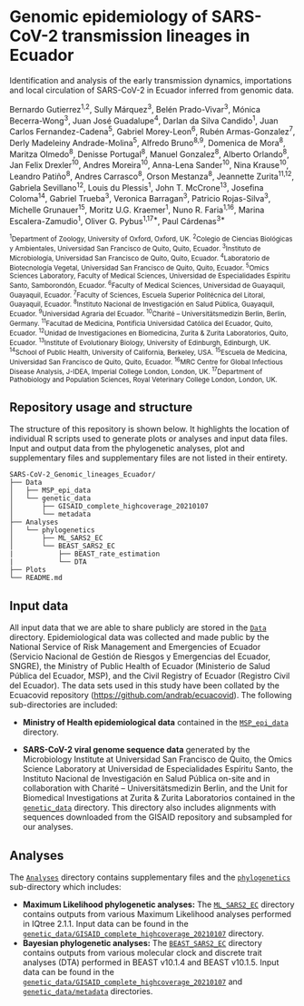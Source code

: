 # Genomic epidemiology of SARS-CoV-2 transmission lineages in Ecuador
Identification and analysis of the early transmission dynamics, importations and local circulation of SARS-CoV-2 in Ecuador inferred from genomic data.


Bernardo Gutierrez<sup>1,2</sup>, Sully Márquez<sup>3</sup>, Belén Prado-Vivar<sup>3</sup>, Mónica Becerra-Wong<sup>3</sup>, Juan José Guadalupe<sup>4</sup>, Darlan da Silva Candido<sup>1</sup>, Juan Carlos Fernandez-Cadena<sup>5</sup>, Gabriel Morey-Leon<sup>6</sup>, Rubén Armas-Gonzalez<sup>7</sup>, Derly Madeleiny Andrade-Molina<sup>5</sup>, Alfredo Bruno<sup>8,9</sup>, Domenica de Mora<sup>8</sup>, Maritza Olmedo<sup>8</sup>, Denisse Portugal<sup>8</sup>, Manuel Gonzalez<sup>8</sup>, Alberto Orlando<sup>8</sup>, Jan Felix Drexler<sup>10</sup>, Andres Moreira<sup>10</sup>, Anna-Lena Sander<sup>10</sup>, Nina Krause<sup>10</sup>, Leandro Patiño<sup>8</sup>, Andres Carrasco<sup>8</sup>, Orson Mestanza<sup>8</sup>, Jeannette Zurita<sup>11,12</sup>, Gabriela Sevillano<sup>12</sup>, Louis du Plessis<sup>1</sup>, John T. McCrone<sup>13</sup>, Josefina Coloma<sup>14</sup>, Gabriel Trueba<sup>3</sup>, Veronica Barragan<sup>3</sup>, Patricio Rojas-Silva<sup>3</sup>, Michelle Grunauer<sup>15</sup>, Moritz U.G. Kraemer<sup>1</sup>, Nuno R. Faria<sup>1,16</sup>, Marina Escalera-Zamudio<sup>1</sup>, Oliver G. Pybus<sup>1,17*</sup>, Paul Cárdenas<sup>3*</sup>


<sup><sup>1</sup>Department of Zoology, University of Oxford, Oxford, UK.
<sup>2</sup>Colegio de Ciencias Biológicas y Ambientales, Universidad San Francisco de Quito, Quito, Ecuador.
<sup>3</sup>Instituto de Microbiología, Universidad San Francisco de Quito, Quito, Ecuador.
<sup>4</sup>Laboratorio de Biotecnología Vegetal, Universidad San Francisco de Quito, Quito, Ecuador.
<sup>5</sup>Omics Sciences Laboratory, Faculty of Medical Sciences, Universidad de Especialidades Espíritu Santo, Samborondón, Ecuador.
<sup>6</sup>Faculty of Medical Sciences, Universidad de Guayaquil, Guayaquil, Ecuador.
<sup>7</sup>Faculty of Sciences, Escuela Superior Politécnica del Litoral, Guayaquil, Ecuador.
<sup>8</sup>Instituto Nacional de Investigación en Salud Pública, Guayaquil, Ecuador.
<sup>9</sup>Universidad Agraria del Ecuador.
<sup>10</sup>Charité – Universitätsmedizin Berlin, Berlin, Germany.
<sup>11</sup>Facultad de Medicina, Pontificia Universidad Católica del Ecuador, Quito, Ecuador.
<sup>12</sup>Unidad de Investigaciones en Biomedicina, Zurita & Zurita Laboratorios, Quito, Ecuador.
<sup>13</sup>Institute of Evolutionary Biology, University of Edinburgh, Edinburgh, UK.
<sup>14</sup>School of Public Health, University of California, Berkeley, USA.
<sup>15</sup>Escuela de Medicina, Universidad San Francisco de Quito, Quito, Ecuador.
<sup>16</sup>MRC Centre for Global Infectious Disease Analysis, J-IDEA, Imperial College London, London, UK.
<sup>17</sup>Department of Pathobiology and Population Sciences, Royal Veterinary College London, London, UK.</sup>

## Repository usage and structure

The structure of this repository is shown below. It highlights the location of individual R scripts used to generate plots or analyses and input data files. Input and output data from the phylogenetic analyses, plot and supplementary files and supplementary files are not listed in their entirety.

```
SARS-CoV-2_Genomic_lineages_Ecuador/
├── Data
│   ├── MSP_epi_data
│   └── genetic_data
│       ├── GISAID_complete_highcoverage_20210107
│       └── metadata
├── Analyses
│   └── phylogenetics
│       ├── ML_SARS2_EC
│       └── BEAST_SARS2_EC
|           ├── BEAST_rate_estimation
|           └── DTA
├── Plots
└── README.md
```

## Input data

All input data that we are able to share publicly are stored in the [`Data`](Data/) directory. Epidemiological data was collected and made public by the National Service of Risk Management and Emergencies of Ecuador (Servicio Nacional de Gestión de Riesgos y Emergencias del Ecuador, SNGRE), the Ministry of Public Health of Ecuador (Ministerio de Salud Pública del Ecuador, MSP), and the Civil Registry of Ecuador (Registro Civil del Ecuador). The data sets used in this study have been collated by the Ecuacovid repository (https://github.com/andrab/ecuacovid). The following sub-directories are included:

- **Ministry of Health epidemiological data** contained in the [`MSP_epi_data`](Data/MSP_epi_data/) directory.

- **SARS-CoV-2 viral genome sequence data** generated by the Microbiology Institute at Universidad San Francisco de Quito, the Omics Science Laboratory at Universidad de Especialidades Espíritu Santo, the Instituto Nacional de Investigación en Salud Pública on-site and in collaboration with Charité – Universitätsmedizin Berlin, and the Unit for Biomedical Investigations at Zurita & Zurita Laboratorios contained in the [`genetic_data`](Data/genetic_data) directory. This directory also includes alignments with sequences downloaded from the GISAID repository and subsampled for our analyses.

## Analyses

The [`Analyses`](Analyses/) directory contains supplementary files and the [`phylogenetics`](Analyses/phylogenetics) sub-directory which includes:

- **Maximum Likelihood phylogenetic analyses:** The [`ML_SARS2_EC`](Analyses/phylogenetics/ML_SARS2_EC/) directory contains outputs from various Maximum Likelihood analyses performed in IQtree 2.1.1. Input data can be found in the [`genetic_data/GISAID_complete_highcoverage_20210107`](Data/genetic_data/GISAID_complete_highcoverage_20210107) directory.
- **Bayesian phylogenetic analyses:** The [`BEAST_SARS2_EC`](Analyses/phylogenetics/BEAST_SARS2_EC/) directory contains outputs from various molecular clock and discrete trait analyses (DTA) performed in BEAST v10.1.4 and BEAST v10.1.5. Input data can be found in the [`genetic_data/GISAID_complete_highcoverage_20210107`](Data/genetic_data/GISAID_complete_highcoverage_20210107) and [`genetic_data/metadata`](Data/genetic_data/metadata) directories.
